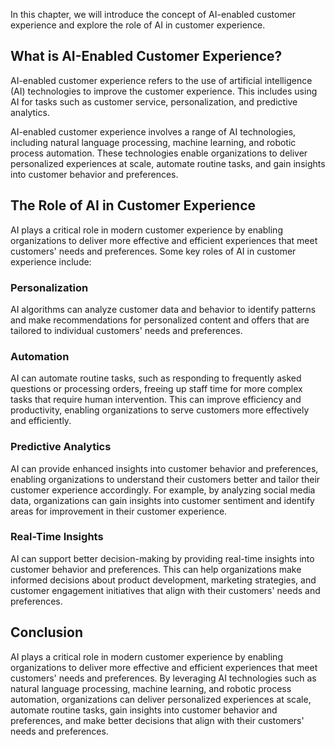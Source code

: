 
In this chapter, we will introduce the concept of AI-enabled customer experience and explore the role of AI in customer experience.

What is AI-Enabled Customer Experience?
---------------------------------------

AI-enabled customer experience refers to the use of artificial intelligence (AI) technologies to improve the customer experience. This includes using AI for tasks such as customer service, personalization, and predictive analytics.

AI-enabled customer experience involves a range of AI technologies, including natural language processing, machine learning, and robotic process automation. These technologies enable organizations to deliver personalized experiences at scale, automate routine tasks, and gain insights into customer behavior and preferences.

The Role of AI in Customer Experience
-------------------------------------

AI plays a critical role in modern customer experience by enabling organizations to deliver more effective and efficient experiences that meet customers' needs and preferences. Some key roles of AI in customer experience include:

### Personalization

AI algorithms can analyze customer data and behavior to identify patterns and make recommendations for personalized content and offers that are tailored to individual customers' needs and preferences.

### Automation

AI can automate routine tasks, such as responding to frequently asked questions or processing orders, freeing up staff time for more complex tasks that require human intervention. This can improve efficiency and productivity, enabling organizations to serve customers more effectively and efficiently.

### Predictive Analytics

AI can provide enhanced insights into customer behavior and preferences, enabling organizations to understand their customers better and tailor their customer experience accordingly. For example, by analyzing social media data, organizations can gain insights into customer sentiment and identify areas for improvement in their customer experience.

### Real-Time Insights

AI can support better decision-making by providing real-time insights into customer behavior and preferences. This can help organizations make informed decisions about product development, marketing strategies, and customer engagement initiatives that align with their customers' needs and preferences.

Conclusion
----------

AI plays a critical role in modern customer experience by enabling organizations to deliver more effective and efficient experiences that meet customers' needs and preferences. By leveraging AI technologies such as natural language processing, machine learning, and robotic process automation, organizations can deliver personalized experiences at scale, automate routine tasks, gain insights into customer behavior and preferences, and make better decisions that align with their customers' needs and preferences.

